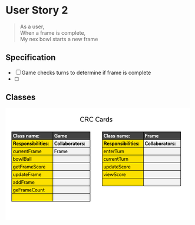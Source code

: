# User Story 2

> As a user,</br>
When a frame is complete,</br>
My nex bowl starts a new frame


## Specification

- [ ] Game checks turns to determine if frame is complete
- [ ] 

## Classes

![crc](../images/us3-crc.png)